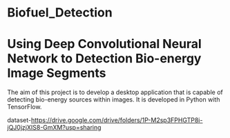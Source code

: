 # Biofuel_Detection
 # Using Deep Convolutional Neural Network to Detection Bio-energy Image Segments
 The aim of this project is to develop a desktop application that is capable of detecting bio-energy sources within images.
 It is developed in Python with TensorFlow.

dataset-https://drive.google.com/drive/folders/1P-M2sp3FPHGTP8i-jQJ0jzjXIS8-GmXM?usp=sharing 
